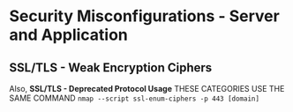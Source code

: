 # Security Misconfigurations - Server and Application 

## SSL/TLS - Weak Encryption Ciphers
Also, **SSL/TLS - Deprecated Protocol Usage** 
THESE CATEGORIES USE THE SAME COMMAND 
`nmap --script ssl-enum-ciphers -p 443 [domain]`
